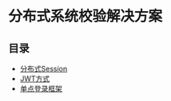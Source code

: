 # 分布式系统校验解决方案

## 目录

* [分布式Session](fen-bu-shi-session.md) 
* [JWT方式](jwtfang-shi.md) 
* [单点登录框架](dan-dian-deng-lu-kuang-jia.md)

